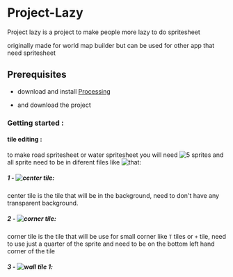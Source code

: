 # Project-Lazy

Project lazy is a project to make people more lazy to do spritesheet 

originally made for world map builder but can be used for other app that need spritesheet

## Prerequisites

 - download and install [Processing](https://processing.org/download/)

 - and download the project
 
 ### Getting started :
 
 #### tile editing :
 
 to make road spritesheet or water spritesheet you will need ![5 sprites](https://imgur.com/Z0zWKhu) and all sprite need to be in diferent files like ![that](https://imgur.com/l2J1bI9):
 
 ##### 1 - ![center tile](https://imgur.com/vkg9VU8):
 
 center tile is the tile that will be in the background, need to don't have any transparent background.
 
 ##### 2 - ![corner tile](https://imgur.com/NAl5y3p):
 
 corner tile is the tile that will be use for small corner like `T` tiles or `+` tile, need to use just a quarter of the sprite and need to be on the bottom left hand corner of the tile
 
 ##### 3 - ![wall tile 1](https://imgur.com/mqjU4qY):
